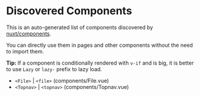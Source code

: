 # Discovered Components

This is an auto-generated list of components discovered by [nuxt/components](https://github.com/nuxt/components).

You can directly use them in pages and other components without the need to import them.

**Tip:** If a component is conditionally rendered with `v-if` and is big, it is better to use `Lazy` or `lazy-` prefix to lazy load.

- `<File>` | `<file>` (components/File.vue)
- `<Topnav>` | `<topnav>` (components/Topnav.vue)
